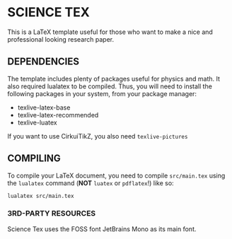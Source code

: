 # SCIENCE TEX
This is a LaTeX template useful for those who want to make a nice and professional looking research paper.

## DEPENDENCIES
The template includes plenty of packages useful for physics and math. It also required lualatex to be compiled.
Thus, you will need to install the following packages in your system, from your package manager:
- texlive-latex-base
- texlive-latex-recommended
- texlive-luatex

If you want to use CirkuiTikZ, you also need `texlive-pictures`

## COMPILING
To compile your LaTeX document, you need to compile `src/main.tex` using the `lualatex` command (**NOT** `luatex` or `pdflatex`!) like so:
```
lualatex src/main.tex
```
### 3RD-PARTY RESOURCES
Science Tex uses the FOSS font JetBrains Mono as its main font.
